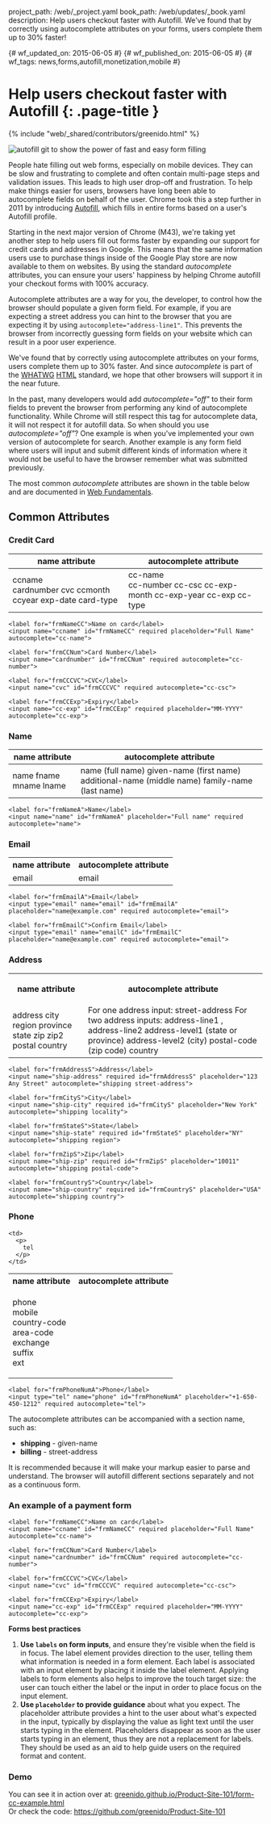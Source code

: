 project_path: /web/_project.yaml book_path: /web/updates/_book.yaml description: Help users checkout faster with Autofill. We’ve found that by correctly using autocomplete attributes on your forms, users complete them up to 30% faster!

{# wf_updated_on: 2015-06-05 #} {# wf_published_on: 2015-06-05 #} {# wf_tags: news,forms,autofill,monetization,mobile #}

# Help users checkout faster with Autofill {: .page-title }

{% include "web/_shared/contributors/greenido.html" %}

<img src="/web/updates/images/2015-06-05-checkout-faster-with-autofill/autofill-1.gif" alt="autofill git to show the power of fast and easy form filling" class="attempt-right" />

People hate filling out web forms, especially on mobile devices. They can be slow and frustrating to complete and often contain multi-page steps and validation issues. This leads to high user drop-off and frustration. To help make things easier for users, browsers have long been able to autocomplete fields on behalf of the user. Chrome took this a step further in 2011 by introducing [Autofill](https://support.google.com/chrome/answer/142893), which fills in entire forms based on a user's Autofill profile.

Starting in the next major version of Chrome (M43), we're taking yet another step to help users fill out forms faster by expanding our support for credit cards and addresses in Google. This means that the same information users use to purchase things inside of the Google Play store are now available to them on websites. By using the standard *autocomplete* attributes, you can ensure your users' happiness by helping Chrome autofill your checkout forms with 100% accuracy.

Autocomplete attributes are a way for you, the developer, to control how the browser should populate a given form field. For example, if you are expecting a street address you can hint to the browser that you are expecting it by using `autocomplete="address-line1"`. This prevents the browser from incorrectly guessing form fields on your website which can result in a poor user experience.

We've found that by correctly using autocomplete attributes on your forms, users complete them up to 30% faster. And since *autocomplete* is part of the [WHATWG](https://html.spec.whatwg.org/multipage/forms.html#autofill) [HTML](https://html.spec.whatwg.org/multipage/forms.html#autofill) standard, we hope that other browsers will support it in the near future.

In the past, many developers would add *autocomplete="off"* to their form fields to prevent the browser from performing any kind of autocomplete functionality. While Chrome will still respect this tag for autocomplete data, it will not respect it for autofill data. So when should you use *autocomplete="off"*? One example is when you've implemented your own version of autocomplete for search. Another example is any form field where users will input and submit different kinds of information where it would not be useful to have the browser remember what was submitted previously.

The most common *autocomplete* attributes are shown in the table below and are documented in [Web Fundamentals](/web/fundamentals/design-and-ux/input/forms/).

## Common Attributes

### Credit Card

<table class="">
  <thead>
    <tr>
      <th>
        name attribute
      </th>
      <th>
        autocomplete attribute
      </th>
    </tr>
  </thead>
  <tbody>
    <tr>
      <td>
        ccname<br>
        cardnumber  
        cvc  
        ccmonth  
        ccyear  
        exp-date  
        card-type
      </td>
      <td>
        cc-name<br>
        cc-number  
        cc-csc  
        cc-exp-month  
        cc-exp-year  
        cc-exp  
        cc-type
      </td>
    </tr>
  </tbody>
</table>

    <label for="frmNameCC">Name on card</label>
    <input name="ccname" id="frmNameCC" required placeholder="Full Name" autocomplete="cc-name">
    
    <label for="frmCCNum">Card Number</label>
    <input name="cardnumber" id="frmCCNum" required autocomplete="cc-number">
    
    <label for="frmCCCVC">CVC</label>
    <input name="cvc" id="frmCCCVC" required autocomplete="cc-csc">
    
    <label for="frmCCExp">Expiry</label>
    <input name="cc-exp" id="frmCCExp" required placeholder="MM-YYYY" autocomplete="cc-exp">
    

### Name

<table class="">
  
<thead>
  <tr>
    <th>name attribute</th>
    <th>autocomplete attribute</th>
  </tr>
</thead>

  
  <tr>
    
<td>
name  
fname  
mname  
lname
</td>
<td>
name (full name)  
given-name (first name)  
additional-name (middle name)  
family-name (last name)
</td>
  </tr>
</table>

    <label for="frmNameA">Name</label>
    <input name="name" id="frmNameA" placeholder="Full name" required autocomplete="name">
    

### Email

<table>
  <tr>
    
<th>
name attribute
</th>
<th>
autocomplete attribute
</th>
  </tr>
  
  <tr>
    
<td>
email
</td>
<td>
email
</td>
  </tr>
</table>

    <label for="frmEmailA">Email</label>
    <input type="email" name="email" id="frmEmailA" placeholder="name@example.com" required autocomplete="email">
    
    <label for="frmEmailC">Confirm Email</label>
    <input type="email" name="emailC" id="frmEmailC" placeholder="name@example.com" required autocomplete="email">
    

### Address

<table>
  <tr>
    <th>
      <p>
        name attribute
      </p>
    </th>
<th>
autocomplete attribute
</th>
  </tr>
  
  <tr>
    
<td>
address  
city  
region  
province  
state  
zip  
zip2  
postal  
country
</td>
<td>
For one address input: street-address  
For two address inputs: address-line1 , address-line2  
address-level1 (state or province)  
address-level2 (city)  
postal-code (zip code)  
country
</td>
  </tr>
</table>

    <label for="frmAddressS">Address</label>
    <input name="ship-address" required id="frmAddressS" placeholder="123 Any Street" autocomplete="shipping street-address">
    
    <label for="frmCityS">City</label>
    <input name="ship-city" required id="frmCityS" placeholder="New York" autocomplete="shipping locality">
    
    <label for="frmStateS">State</label>
    <input name="ship-state" required id="frmStateS" placeholder="NY" autocomplete="shipping region">
    
    <label for="frmZipS">Zip</label>
    <input name="ship-zip" required id="frmZipS" placeholder="10011" autocomplete="shipping postal-code">
    
    <label for="frmCountryS">Country</label>
    <input name="ship-country" required id="frmCountryS" placeholder="USA" autocomplete="shipping country">
    

### Phone

<table>
  <tr>
    
<th>
name attribute
</th>
<th>
autocomplete attribute
</th>
  </tr>
  
  <tr>
    <td>
      <p>
        phone<br /> mobile<br /> country-code<br /> area-code<br /> exchange<br /> suffix<br /> ext
      </p>
    </td>
    
    <td>
      <p>
        tel
      </p>
    </td>
  </tr>
</table>

    <label for="frmPhoneNumA">Phone</label>
    <input type="tel" name="phone" id="frmPhoneNumA" placeholder="+1-650-450-1212" required autocomplete="tel">
    

The autocomplete attributes can be accompanied with a section name, such as:

* **shipping** - given-name
* **billing** - street-address  
    

It is recommended because it will make your markup easier to parse and understand. The browser will autofill different sections separately and not as a continuous form.

### An example of a payment form

    <label for="frmNameCC">Name on card</label>
    <input name="ccname" id="frmNameCC" required placeholder="Full Name" autocomplete="cc-name">
    
    <label for="frmCCNum">Card Number</label>
    <input name="cardnumber" id="frmCCNum" required autocomplete="cc-number">
    
    <label for="frmCCCVC">CVC</label>
    <input name="cvc" id="frmCCCVC" required autocomplete="cc-csc">
    
    <label for="frmCCExp">Expiry</label>
    <input name="cc-exp" id="frmCCExp" required placeholder="MM-YYYY" autocomplete="cc-exp">
    

**Forms best practices**

1. **Use `labels` on form inputs**, and ensure they're visible when the field is in focus. The label element provides direction to the user, telling them what information is needed in a form element. Each label is associated with an input element by placing it inside the label element. Applying labels to form elements also helps to improve the touch target size: the user can touch either the label or the input in order to place focus on the input element.
2. **Use `placeholder` to provide guidance** about what you expect. The placeholder attribute provides a hint to the user about what's expected in the input, typically by displaying the value as light text until the user starts typing in the element. Placeholders disappear as soon as the user starts typing in an element, thus they are not a replacement for labels. They should be used as an aid to help guide users on the required format and content.

### Demo

You can see it in action over at: [greenido.github.io/Product-Site-101/form-cc-example.html](https://greenido.github.io/Product-Site-101/form-cc-example.html)  
Or check the code: <https://github.com/greenido/Product-Site-101>